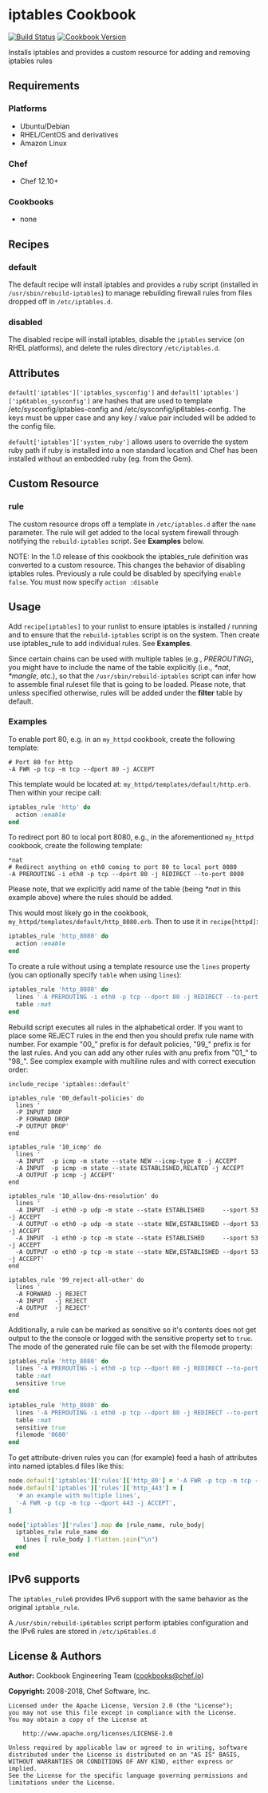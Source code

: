 # iptables Cookbook

[![Build Status](https://travis-ci.org/chef-cookbooks/iptables.svg?branch=master)](https://travis-ci.org/chef-cookbooks/iptables) [![Cookbook Version](https://img.shields.io/cookbook/v/iptables.svg)](https://supermarket.chef.io/cookbooks/iptables)

Installs iptables and provides a custom resource for adding and removing iptables rules

## Requirements

### Platforms

- Ubuntu/Debian
- RHEL/CentOS and derivatives
- Amazon Linux

### Chef

- Chef 12.10+

### Cookbooks

- none

## Recipes

### default

The default recipe will install iptables and provides a ruby script (installed in `/usr/sbin/rebuild-iptables`) to manage rebuilding firewall rules from files dropped off in `/etc/iptables.d`.

### disabled

The disabled recipe will install iptables, disable the `iptables` service (on RHEL platforms), and delete the rules directory `/etc/iptables.d`.

## Attributes

`default['iptables']['iptables_sysconfig']` and `default['iptables']['ip6tables_sysconfig']` are hashes that are used to template /etc/sysconfig/iptables-config and /etc/sysconfig/ip6tables-config. The keys must be upper case and any key / value pair included will be added to the config file.

`default['iptables']['system_ruby']` allows users to override the system ruby path if ruby is installed into a non standard location and Chef has been installed without an embedded ruby (eg. from the Gem).

## Custom Resource

### rule

The custom resource drops off a template in `/etc/iptables.d` after the `name` parameter. The rule will get added to the local system firewall through notifying the `rebuild-iptables` script. See **Examples** below.

NOTE: In the 1.0 release of this cookbook the iptables_rule definition was converted to a custom resource. This changes the behavior of disabling iptables rules. Previously a rule could be disabled by specifying `enable false`. You must now specify `action :disable`

## Usage

Add `recipe[iptables]` to your runlist to ensure iptables is installed / running and to ensure that the `rebuild-iptables` script is on the system. Then create use iptables_rule to add individual rules. See **Examples**.

Since certain chains can be used with multiple tables (e.g., _PREROUTING_), you might have to include the name of the table explicitly (i.e., _*nat_, _*mangle_, etc.), so that the `/usr/sbin/rebuild-iptables` script can infer how to assemble final ruleset file that is going to be loaded. Please note, that unless specified otherwise, rules will be added under the **filter** table by default.

### Examples

To enable port 80, e.g. in an `my_httpd` cookbook, create the following template:

```text
# Port 80 for http
-A FWR -p tcp -m tcp --dport 80 -j ACCEPT
```

This template would be located at: `my_httpd/templates/default/http.erb`. Then within your recipe call:

```ruby
iptables_rule 'http' do
  action :enable
end
```

To redirect port 80 to local port 8080, e.g., in the aforementioned `my_httpd` cookbook, create the following template:

```text
*nat
# Redirect anything on eth0 coming to port 80 to local port 8080
-A PREROUTING -i eth0 -p tcp --dport 80 -j REDIRECT --to-port 8080
```

Please note, that we explicitly add name of the table (being _*nat_ in this example above) where the rules should be added.

This would most likely go in the cookbook, `my_httpd/templates/default/http_8080.erb`. Then to use it in `recipe[httpd]`:

```ruby
iptables_rule 'http_8080' do
  action :enable
end
```

To create a rule without using a template resource use the `lines` property (you can optionally specify `table` when using `lines`):

```ruby
iptables_rule 'http_8080' do
  lines '-A PREROUTING -i eth0 -p tcp --dport 80 -j REDIRECT --to-port 8080'
  table :nat
end
```

Rebuild script executes all rules in the alphabetical order. If you want to place some REJECT rules in the end then you should prefix rule name with number. For example "00_" prefix is for default policies, "99_" prefix is for the last rules. And you can add any other rules with anu prefix from "01_" to "98_". See complex example with multiline rules and with correct execution order:
```
include_recipe 'iptables::default'

iptables_rule '00_default-policies' do
  lines '
  -P INPUT DROP
  -P FORWARD DROP
  -P OUTPUT DROP'
end

iptables_rule '10_icmp' do
  lines '
  -A INPUT  -p icmp -m state --state NEW --icmp-type 8 -j ACCEPT
  -A INPUT  -p icmp -m state --state ESTABLISHED,RELATED -j ACCEPT
  -A OUTPUT -p icmp -j ACCEPT'
end

iptables_rule '10_allow-dns-resolution' do
  lines '
  -A INPUT  -i eth0 -p udp -m state --state ESTABLISHED     --sport 53 -j ACCEPT
  -A OUTPUT -o eth0 -p udp -m state --state NEW,ESTABLISHED --dport 53 -j ACCEPT
  -A INPUT  -i eth0 -p tcp -m state --state ESTABLISHED     --sport 53 -j ACCEPT
  -A OUTPUT -o eth0 -p tcp -m state --state NEW,ESTABLISHED --dport 53 -j ACCEPT'
end

iptables_rule '99_reject-all-other' do
  lines '
  -A FORWARD -j REJECT
  -A INPUT   -j REJECT
  -A OUTPUT  -j REJECT'
end
```

Additionally, a rule can be marked as sensitive so it's contents does not get output to the the console or logged with the sensitive property set to `true`. The mode of the generated rule file can be set with the filemode property:

```ruby
iptables_rule 'http_8080' do
  lines '-A PREROUTING -i eth0 -p tcp --dport 80 -j REDIRECT --to-port 8080'
  table :nat
  sensitive true
end
```

```ruby
iptables_rule 'http_8080' do
  lines '-A PREROUTING -i eth0 -p tcp --dport 80 -j REDIRECT --to-port 8080'
  table :nat
  sensitive true
  filemode '0600'
end
```

To get attribute-driven rules you can (for example) feed a hash of attributes into named iptables.d files like this:

```ruby
node.default['iptables']['rules']['http_80'] = '-A FWR -p tcp -m tcp --dport 80 -j ACCEPT'
node.default['iptables']['rules']['http_443'] = [
  '# an example with multiple lines',
  '-A FWR -p tcp -m tcp --dport 443 -j ACCEPT',
]

node['iptables']['rules'].map do |rule_name, rule_body|
  iptables_rule rule_name do
    lines [ rule_body ].flatten.join("\n")
  end
end
```

## IPv6 supports

The `iptables_rule6` provides IPv6 support with the same behavior as the original `iptable_rule`.

A `/usr/sbin/rebuild-ip6tables` script perform iptables configuration and the IPv6 rules are stored in `/etc/ip6tables.d`

## License & Authors

**Author:** Cookbook Engineering Team ([cookbooks@chef.io](mailto:cookbooks@chef.io))

**Copyright:** 2008-2018, Chef Software, Inc.

```
Licensed under the Apache License, Version 2.0 (the "License");
you may not use this file except in compliance with the License.
You may obtain a copy of the License at

    http://www.apache.org/licenses/LICENSE-2.0

Unless required by applicable law or agreed to in writing, software
distributed under the License is distributed on an "AS IS" BASIS,
WITHOUT WARRANTIES OR CONDITIONS OF ANY KIND, either express or implied.
See the License for the specific language governing permissions and
limitations under the License.
```
